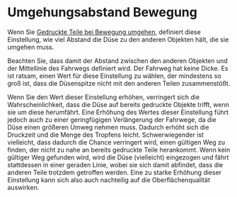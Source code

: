 Umgehungsabstand Bewegung
====
Wenn Sie [Gedruckte Teile bei Bewegung umgehen](travel_avoid_other_parts.md), definiert diese Einstellung, wie viel Abstand die Düse zu den anderen Objekten hält, die sie umgehen muss.

Beachten Sie, dass damit der Abstand zwischen den anderen Objekten und der Mittellinie des Fahrwegs definiert wird. Der Fahrweg hat keine Dicke. Es ist ratsam, einen Wert für diese Einstellung zu wählen, der mindestens so groß ist, dass die Düsenspitze nicht mit den anderen Teilen zusammenstößt.

Wenn Sie den Wert dieser Einstellung erhöhen, verringert sich die Wahrscheinlichkeit, dass die Düse auf bereits gedruckte Objekte trifft, wenn sie um diese herumfährt. Eine Erhöhung des Wertes dieser Einstellung führt jedoch auch zu einer geringfügigen Verlängerung der Fahrwege, da die Düse einen größeren Umweg nehmen muss. Dadurch erhöht sich die Druckzeit und die Menge des Tropfens leicht. Schwerwiegender ist vielleicht, dass dadurch die Chance verringert wird, einen gültigen Weg zu finden, der nicht zu nahe an bereits gedruckte Teile herankommt. Wenn kein gültiger Weg gefunden wird, wird die Düse (vielleicht) eingezogen und fährt stattdessen in einer geraden Linie, wobei sie sich damit abfindet, dass die anderen Teile trotzdem getroffen werden. Eine zu starke Erhöhung dieser Einstellung kann sich also auch nachteilig auf die Oberflächenqualität auswirken.